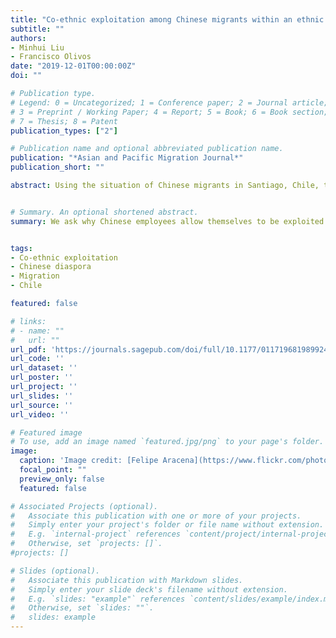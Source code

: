 ```yaml
---
title: "Co-ethnic exploitation among Chinese migrants within an ethnic economy"
subtitle: ""
authors:
- Minhui Liu
- Francisco Olivos
date: "2019-12-01T00:00:00Z"
doi: ""

# Publication type.
# Legend: 0 = Uncategorized; 1 = Conference paper; 2 = Journal article;
# 3 = Preprint / Working Paper; 4 = Report; 5 = Book; 6 = Book section;
# 7 = Thesis; 8 = Patent
publication_types: ["2"]

# Publication name and optional abbreviated publication name.
publication: "*Asian and Pacific Migration Journal*"
publication_short: ""

abstract: Using the situation of Chinese migrants in Santiago, Chile, this article shows that labor relationships between Chinese employers and Chinese employees could be exploitative. We aim to discuss the conditions under which co-ethnic exploitation among Chinese migrants takes place in this developing country. In addition, we ask why Chinese employees allow themselves to be exploited by their Chinese employers, and how employers explain this exploitation. We argue that such exploitation starts at the migration route, with both employers and employees reaching a mutual agreement to circumvent the local regulations. Through social ties (guanxi), Chinese employers hire co-ethnic employees and generate the conditions to keep the labor force under their control. These conditions prevent any potential feedback effect or attempt to modify the migrant labor regime.


# Summary. An optional shortened abstract.
summary: We ask why Chinese employees allow themselves to be exploited by their Chinese employers, and how employers explain this exploitation.


tags:
- Co-ethnic exploitation
- Chinese diaspora
- Migration
- Chile

featured: false

# links:
# - name: ""
#   url: ""
url_pdf: 'https://journals.sagepub.com/doi/full/10.1177/0117196819899243'
url_code: ''
url_dataset: ''
url_poster: ''
url_project: ''
url_slides: ''
url_source: ''
url_video: ''

# Featured image
# To use, add an image named `featured.jpg/png` to your page's folder. 
image:
  caption: 'Image credit: [Felipe Aracena](https://www.flickr.com/photos/felipe_aracena/)'
  focal_point: ""
  preview_only: false
  featured: false

# Associated Projects (optional).
#   Associate this publication with one or more of your projects.
#   Simply enter your project's folder or file name without extension.
#   E.g. `internal-project` references `content/project/internal-project/index.md`.
#   Otherwise, set `projects: []`.
#projects: []

# Slides (optional).
#   Associate this publication with Markdown slides.
#   Simply enter your slide deck's filename without extension.
#   E.g. `slides: "example"` references `content/slides/example/index.md`.
#   Otherwise, set `slides: ""`.
#   slides: example
---
```


